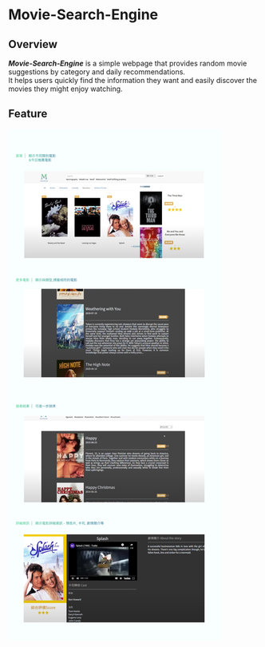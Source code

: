 # Movie-Search-Engine

## Overview
***Movie-Search-Engine*** is a simple webpage that provides random movie suggestions by category and daily recommendations.
<br>It helps users quickly find the information they want and easily discover the movies they might enjoy watching.

## Feature
<img src="assets/Movie-search-engine.png"/>
